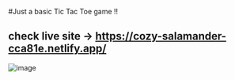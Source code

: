#Just a  basic Tic Tac Toe game !!
## check live site -> https://cozy-salamander-cca81e.netlify.app/

![image](https://github.com/user-attachments/assets/dcabd338-ed89-4214-90f8-4fd43ea13889)

